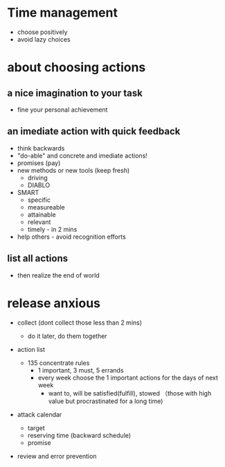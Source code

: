 # Time management
- choose positively
- avoid lazy choices
# about choosing actions
## a nice imagination to your task
 - fine your personal achievement
## an imediate action with quick feedback
  - think backwards
  - "do-able" and concrete and imediate actions!
  - promises (pay)
  - new methods or new tools (keep fresh)
    - driving
    - DIABLO
  - SMART
    - specific
    - measureable
    - attainable
    - relevant
    - timely - in 2 mins
  - help others - avoid recognition efforts
 
## list all actions
 - then realize the end of world

# release anxious
  - collect (dont collect those less than 2 mins)
    - do it later, do them together
  - action list
    - 135 concentrate rules
      - 1 important, 3 must, 5 errands
      - every week choose the 1 important actions for the days of next week
        - want to, will be satisfied(fulfill), stowed （those with high value but procrastinated for a long time)
        
  - attack calendar
    - target
    - reserving time (backward schedule)
    - promise
  - review and error prevention
